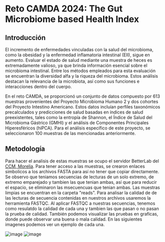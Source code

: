 # Reto CAMDA 2024: The Gut Microbiome based Health Index

## Introducción
El incremento de enfermedades vinculadas con la salud del microbioma, como la obesidad y la enfermedad inflamatoria intestinal (EII), sigue en aumento. Evaluar el estado de salud mediante una muestra de heces es extremadamente valioso, ya que brinda información esencial sobre el microbioma intestinal. Entre los métodos empleados para esta evaluación se encuentran la diversidad alfa y la riqueza del microbioma. Estos análisis destacan la relevancia de la microbiota, así como sus funciones e interacciones dentro del cuerpo.

En el reto CAMDA, se proporcionó un conjunto de datos compuesto por 613 muestras provenientes del Proyecto Microbioma Humano 2 y dos cohortes del Proyecto Intestino Americano. Estos datos incluían perfiles taxonómicos precalculados y predicciones de salud basadas en índices de salud preexistentes, tales como la entropía de Shannon, el Índice de Salud del Microbioma Gástrico (GMHI) y el análisis de Componentes Principales Hiperesféricos (hiPCA). 
Para el análisis específico de este proyecto, se seleccionaron 100 muestras de las mencionadas anteriormente. 

## Metodología 
Para hacer el analisis de estas muestras se ocupo el servidor BetterLab del [CCM, Morelia](https://www.matmor.unam.mx/).
Para tener acceso a las muestras, se crearon enlaces simbolicos a los archivos FASTA para así no tener que copiar directamente. Se observo que teniamos secuencias de lecturas de un solo extremo, de extremo emparejado y tambien las que tenian ambas, así que para reducir el espacio, se eliminaron las msecuencuas que tenian ambas. Las muestras limpias se encuentran en la carpeta "reads". 
Para analisar la calidad de de las lecturas de secuencia contenidas en nuestros archivos usaremos la herramienta FASTQC. Al aplicar FASTQC a nuestras secuencias, tenemos como resulatdo la calidad de cada una y tambien las que pasan o no pasan la prueba de calidad. También podemos visualizar las pruebas en graficas, donde puede observar una buena o mala calidad. En las siguientes imagenes podemos ver un ejemplo de cada una. 

![image](https://github.com/marielaAriass/MetagenomicsProject/assets/100146837/0acc33af-49d1-4839-8e39-a134e11829cf)
![image](https://github.com/marielaAriass/MetagenomicsProject/assets/100146837/12e82c6b-7d40-41ef-8977-f2555f4025db)

